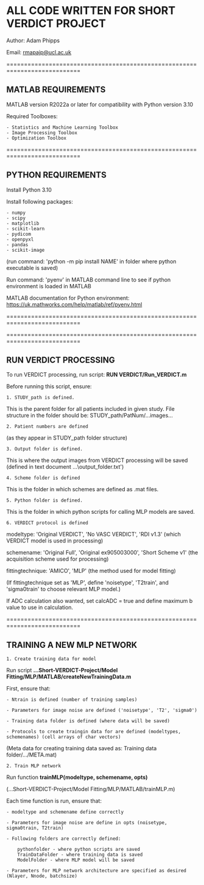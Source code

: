 # ALL CODE WRITTEN FOR SHORT VERDICT PROJECT

Author: Adam Phipps

Email: rmapajp@ucl.ac.uk


===========================================================================

## MATLAB REQUIREMENTS

MATLAB version R2022a or later for compatibility with Python version 3.10

Required Toolboxes:

    - Statistics and Machine Learning Toolbox
    - Image Processing Toolbox
    - Optimization Toolbox

===========================================================================

## PYTHON REQUIREMENTS

Install Python 3.10

Install following packages:

    - numpy
    - scipy
    - matplotlib
    - scikit-learn
    - pydicom
    - openpyxl
    - pandas
    - scikit-image

(run command: 'python -m pip install NAME' in folder where python executable is saved)

Run command: 'pyenv' in MATLAB command line to see if python environment is loaded in MATLAB

MATLAB documentation for Python environment: https://uk.mathworks.com/help/matlab/ref/pyenv.html

===========================================================================



===========================================================================

## RUN VERDICT PROCESSING

To run VERDICT processing, run script: **RUN VERDICT/Run_VERDICT.m**

Before running this script, ensure:
    
    1. STUDY_path is defined. 

This is the parent folder for all patients included in given study. File structure in the folder
should be: STUDY_path/PatNum/...images...

    2. Patient numbers are defined 

(as they appear in STUDY_path folder structure)

    3. Output folder is defined. 

This is where the output images from VERDICT processing will be saved (defined in text document ...\output_folder.txt')

    4. Scheme folder is defined

This is the folder in which schemes are defined as .mat files. 

    5. Python folder is defined.

This is the folder in which python scripts for calling MLP models are saved.

    6. VERDICT protocol is defined

modeltype: 'Original VERDICT', 'No VASC VERDICT', 'RDI v1.3' (which VERDICT model is used in processing)

schemename: 'Original Full', 'Original ex905003000', 'Short Scheme v1' (the acquisition scheme used for processing)

fittingtechnique: 'AMICO', 'MLP' (the method used for model fitting)

(If fittingtechnique set as 'MLP', define 'noisetype', 'T2train', and 'sigma0train' to choose relevant MLP model.)

If ADC calculation also wanted, set calcADC = true and define maximum b value to use in calculation.

===========================================================================

## TRAINING A NEW MLP NETWORK

    1. Create training data for model

Run script **...Short-VERDICT-Project/Model Fitting/MLP/MATLAB/createNewTrainingData.m**

First, ensure that:

    - Ntrain is defined (number of training samples)

    - Parameters for image noise are defined ('noisetype', 'T2', 'sigma0')

    - Training data folder is defined (where data will be saved)

    - Protocols to create traingin data for are defined (modeltypes, schemenames) (cell arrays of char vectors)

(Meta data for creating training data saved as: Training data folder/.../META.mat)


    2. Train MLP network

Run function **trainMLP(modeltype, schemename, opts)**

(...Short-VERDICT-Project/Model Fitting/MLP/MATLAB/trainMLP.m)

Each time function is run, ensure that:

    - modeltype and schemename define correctly

    - Parameters for image noise are define in opts (noisetype, sigma0train, T2train)

    - Following folders are correctly defined:

        pythonfolder - where python scripts are saved
        TrainDataFolder - where training data is saved
        ModelFolder - where MLP model will be saved

    - Parameters for MLP network architecture are specified as desired (Nlayer, Nnode, batchsize)

